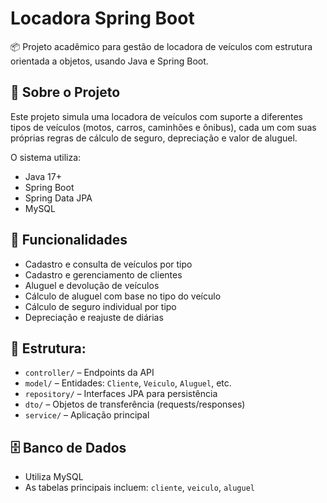# Locadora Spring Boot

📦 Projeto acadêmico para gestão de locadora de veículos com estrutura orientada a objetos, usando Java e Spring Boot.

## 🚗 Sobre o Projeto

Este projeto simula uma locadora de veículos com suporte a diferentes tipos de veículos (motos, carros, caminhões e ônibus), cada um com suas próprias regras de cálculo de seguro, depreciação e valor de aluguel.

O sistema utiliza:

- Java 17+
- Spring Boot
- Spring Data JPA
- MySQL

## 🔧 Funcionalidades

- Cadastro e consulta de veículos por tipo
- Cadastro e gerenciamento de clientes
- Aluguel e devolução de veículos
- Cálculo de aluguel com base no tipo do veículo
- Cálculo de seguro individual por tipo
- Depreciação e reajuste de diárias

## 🧱 Estrutura:

- `controller/` – Endpoints da API
- `model/` – Entidades: `Cliente`, `Veiculo`, `Aluguel`, etc.
- `repository/` – Interfaces JPA para persistência
- `dto/` – Objetos de transferência (requests/responses)
- `service/` – Aplicação principal

## 🗄️ Banco de Dados

- Utiliza MySQL
- As tabelas principais incluem: `cliente`, `veiculo`, `aluguel`
